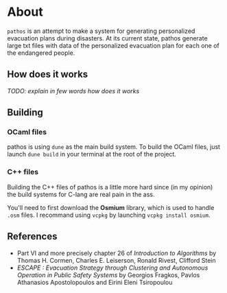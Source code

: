# About

`pathos` is an attempt to make a system for generating personalized evacuation plans during disasters. At its current state, pathos generate large txt files with data of the personalized evacuation plan for each one of the endangered people.

## How does it works

*TODO: explain in few words how does it works*

## Building

### OCaml files

pathos is using `dune` as the main build system. To build the OCaml files, just launch `dune build` in your terminal at the root of the project.

### C++ files

Building the C++ files of pathos is a little more hard since (in my opinion) the build systems for C-lang are real pain in the ass.

You'll need to first download the **Osmium** library, which is used to handle `.osm` files. I recommand using `vcpkg` by launching `vcpkg install osmium`.

## References

* Part VI and more precisely chapter 26 of *Introduction to Algorithms* by Thomas H. Cormen, Charles E. Leiserson, Ronald Rivest, Clifford Stein
* *ESCAPE : Evacuation Strategy through Clustering and Autonomous Operation in Public Safety Systems* by Georgios Fragkos, Pavlos Athanasios Apostolopoulos and Eirini Eleni Tsiropoulou
